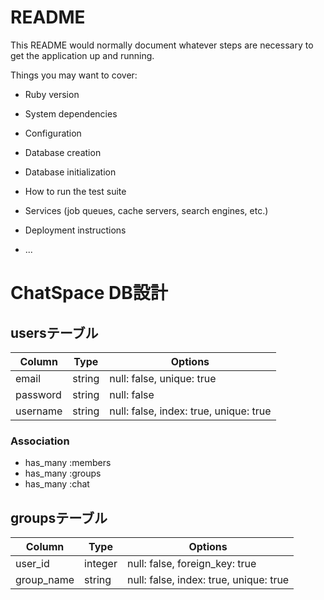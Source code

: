 # README

This README would normally document whatever steps are necessary to get the
application up and running.

Things you may want to cover:

* Ruby version

* System dependencies

* Configuration

* Database creation

* Database initialization

* How to run the test suite

* Services (job queues, cache servers, search engines, etc.)

* Deployment instructions

* ...

# ChatSpace DB設計

## usersテーブル
|Column|Type|Options|
|------|----|-------|
|email|string|null: false, unique: true|
|password|string|null: false|
|username|string|null: false, index: true, unique: true|
### Association
- has_many :members
- has_many :groups
- has_many :chat

## groupsテーブル
|Column|Type|Options|
|------|----|-------|
|user_id|integer|null: false, foreign_key: true|
|group_name|string|null: false, index: true, unique: true|